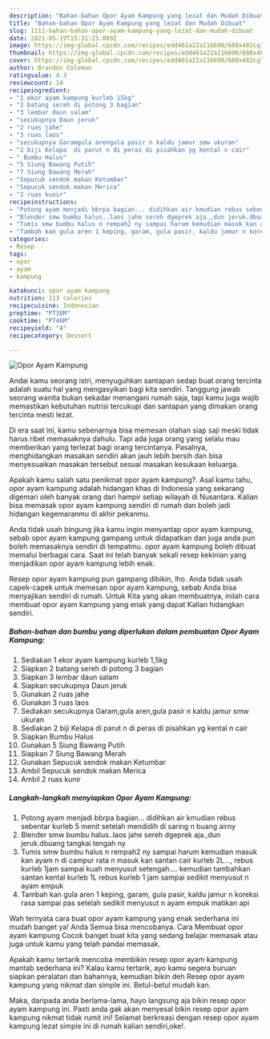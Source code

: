 ```yaml
---
description: "Bahan-bahan Opor Ayam Kampung yang lezat dan Mudah Dibuat"
title: "Bahan-bahan Opor Ayam Kampung yang lezat dan Mudah Dibuat"
slug: 1111-bahan-bahan-opor-ayam-kampung-yang-lezat-dan-mudah-dibuat
date: 2021-05-19T15:31:23.089Z
image: https://img-global.cpcdn.com/recipes/edd461a22a116690/680x482cq70/opor-ayam-kampung-foto-resep-utama.jpg
thumbnail: https://img-global.cpcdn.com/recipes/edd461a22a116690/680x482cq70/opor-ayam-kampung-foto-resep-utama.jpg
cover: https://img-global.cpcdn.com/recipes/edd461a22a116690/680x482cq70/opor-ayam-kampung-foto-resep-utama.jpg
author: Brandon Coleman
ratingvalue: 4.3
reviewcount: 14
recipeingredient:
- "1 ekor ayam kampung kurleb 15kg"
- "2 batang sereh di potong 3 bagian"
- "3 lembar daun salam"
- "secukupnya Daun jeruk"
- "2 ruas jahe"
- "3 ruas laos"
- "secukupnya Garamgula arengula pasir n kaldu jamur smw ukuran"
- "2 biji Kelapa  di parut n di peras di pisahkan yg kental n cair"
- " Bumbu Halus"
- "5 Siung Bawang Putih"
- "7 Siung Bawang Merah"
- "Sepucuk sendok makan Ketumbar"
- "Sepucuk sendok makan Merica"
- "2 ruas kunir"
recipeinstructions:
- "Potong ayam menjadi bbrpa bagian... didihkan air kmudian rebus sebentar kurleb 5 menit setelah mendidih di saring n buang airny"
- "Blender smw bumbu halus..laos jahe sereh dgeprek aja.,dun jeruk.dbuang tangkai tengah ny"
- "Tumis smw bumbu halus n rempah2 ny sampai harum kemudian masuk kan ayam n di campur rata n masuk kan santan cair kurleb 2L..., rebus kurleb 1jam sampai kuah menyusut setengah.... kemudian tambahkan santan kental kurleb 1L rebus kurleb 1 jam sampai sedikit menyusut n ayam empuk"
- "Tambah kan gula aren 1 keping, garam, gula pasir, kaldu jamur n koreksi rasa sampai pas setelah sedikit menyusut n ayam empuk matikan api"
categories:
- Resep
tags:
- opor
- ayam
- kampung

katakunci: opor ayam kampung 
nutrition: 113 calories
recipecuisine: Indonesian
preptime: "PT38M"
cooktime: "PT46M"
recipeyield: "4"
recipecategory: Dessert

---
```



![Opor Ayam Kampung](https://img-global.cpcdn.com/recipes/edd461a22a116690/680x482cq70/opor-ayam-kampung-foto-resep-utama.jpg)

Andai kamu seorang istri, menyuguhkan santapan sedap buat orang tercinta adalah suatu hal yang mengasyikan bagi kita sendiri. Tanggung jawab seorang  wanita bukan sekadar menangani rumah saja, tapi kamu juga wajib memastikan kebutuhan nutrisi tercukupi dan santapan yang dimakan orang tercinta mesti lezat.

Di era  saat ini, kamu sebenarnya bisa memesan olahan siap saji meski tidak harus ribet memasaknya dahulu. Tapi ada juga orang yang selalu mau memberikan yang terlezat bagi orang tercintanya. Pasalnya, menghidangkan masakan sendiri akan jauh lebih bersih dan bisa menyesuaikan masakan tersebut sesuai masakan kesukaan keluarga. 



Apakah kamu salah satu penikmat opor ayam kampung?. Asal kamu tahu, opor ayam kampung adalah hidangan khas di Indonesia yang sekarang digemari oleh banyak orang dari hampir setiap wilayah di Nusantara. Kalian bisa memasak opor ayam kampung sendiri di rumah dan boleh jadi hidangan kegemaranmu di akhir pekanmu.

Anda tidak usah bingung jika kamu ingin menyantap opor ayam kampung, sebab opor ayam kampung gampang untuk didapatkan dan juga anda pun boleh memasaknya sendiri di tempatmu. opor ayam kampung boleh dibuat memalui berbagai cara. Saat ini telah banyak sekali resep kekinian yang menjadikan opor ayam kampung lebih enak.

Resep opor ayam kampung pun gampang dibikin, lho. Anda tidak usah capek-capek untuk memesan opor ayam kampung, sebab Anda bisa menyajikan sendiri di rumah. Untuk Kita yang akan membuatnya, inilah cara membuat opor ayam kampung yang enak yang dapat Kalian hidangkan sendiri.

<!--inarticleads1-->

##### Bahan-bahan dan bumbu yang diperlukan dalam pembuatan Opor Ayam Kampung:

1. Sediakan 1 ekor ayam kampung kurleb 1,5kg
1. Siapkan 2 batang sereh di potong 3 bagian
1. Siapkan 3 lembar daun salam
1. Siapkan secukupnya Daun jeruk
1. Gunakan 2 ruas jahe
1. Gunakan 3 ruas laos
1. Sediakan secukupnya Garam,gula aren,gula pasir n kaldu jamur smw ukuran
1. Sediakan 2 biji Kelapa  di parut n di peras di pisahkan yg kental n cair
1. Siapkan  Bumbu Halus
1. Gunakan 5 Siung Bawang Putih
1. Siapkan 7 Siung Bawang Merah
1. Gunakan Sepucuk sendok makan Ketumbar
1. Ambil Sepucuk sendok makan Merica
1. Ambil 2 ruas kunir




<!--inarticleads2-->

##### Langkah-langkah menyiapkan Opor Ayam Kampung:

1. Potong ayam menjadi bbrpa bagian... didihkan air kmudian rebus sebentar kurleb 5 menit setelah mendidih di saring n buang airny
1. Blender smw bumbu halus..laos jahe sereh dgeprek aja.,dun jeruk.dbuang tangkai tengah ny
1. Tumis smw bumbu halus n rempah2 ny sampai harum kemudian masuk kan ayam n di campur rata n masuk kan santan cair kurleb 2L..., rebus kurleb 1jam sampai kuah menyusut setengah.... kemudian tambahkan santan kental kurleb 1L rebus kurleb 1 jam sampai sedikit menyusut n ayam empuk
1. Tambah kan gula aren 1 keping, garam, gula pasir, kaldu jamur n koreksi rasa sampai pas setelah sedikit menyusut n ayam empuk matikan api




Wah ternyata cara buat opor ayam kampung yang enak sederhana ini mudah banget ya! Anda Semua bisa mencobanya. Cara Membuat opor ayam kampung Cocok banget buat kita yang sedang belajar memasak atau juga untuk kamu yang telah pandai memasak.

Apakah kamu tertarik mencoba membikin resep opor ayam kampung mantab sederhana ini? Kalau kamu tertarik, ayo kamu segera buruan siapkan peralatan dan bahannya, kemudian bikin deh Resep opor ayam kampung yang nikmat dan simple ini. Betul-betul mudah kan. 

Maka, daripada anda berlama-lama, hayo langsung aja bikin resep opor ayam kampung ini. Pasti anda gak akan menyesal bikin resep opor ayam kampung nikmat tidak rumit ini! Selamat berkreasi dengan resep opor ayam kampung lezat simple ini di rumah kalian sendiri,oke!.

